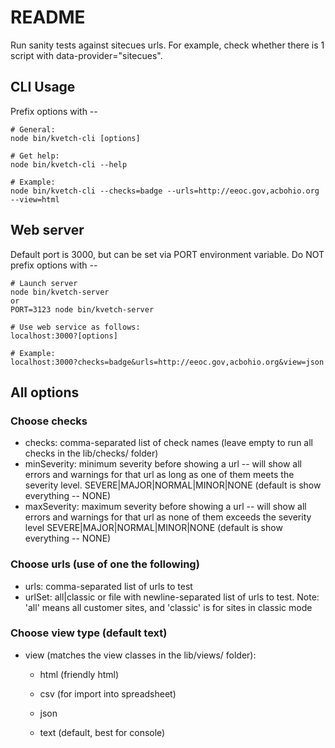 # README #

Run sanity tests against sitecues urls. For example, check whether there is 1 script with data-provider="sitecues".

## CLI Usage ##

Prefix options with --

```
# General:
node bin/kvetch-cli [options]

# Get help:
node bin/kvetch-cli --help

# Example:
node bin/kvetch-cli --checks=badge --urls=http://eeoc.gov,acbohio.org --view=html
```

## Web server ##
Default port is 3000, but can be set via PORT environment variable.
Do NOT prefix options with --
```
# Launch server
node bin/kvetch-server
or
PORT=3123 node bin/kvetch-server

# Use web service as follows:
localhost:3000?[options]

# Example:
localhost:3000?checks=badge&urls=http://eeoc.gov,acbohio.org&view=json
```

## All options ##

### Choose checks ###
* checks: comma-separated list of check names (leave empty to run all checks in the lib/checks/ folder)
* minSeverity: minimum severity before showing a url -- will show all errors and warnings for that url as long as one of them meets the severity level.
  SEVERE|MAJOR|NORMAL|MINOR|NONE (default is show everything -- NONE)
* maxSeverity: maximum severity before showing a url -- will show all errors and warnings for that url as none of them exceeds the severity level
  SEVERE|MAJOR|NORMAL|MINOR|NONE (default is show everything -- NONE)

### Choose urls (use of one the following) ###
* urls: comma-separated list of urls to test
* urlSet: all|classic or file with newline-separated list of urls to test.
  Note: 'all' means all customer sites, and 'classic' is for sites in classic mode

### Choose view type (default text) ###
* view (matches the view classes in the lib/views/ folder):

    * html (friendly html)

    * csv (for import into spreadsheet)

    * json

    * text (default, best for console)
